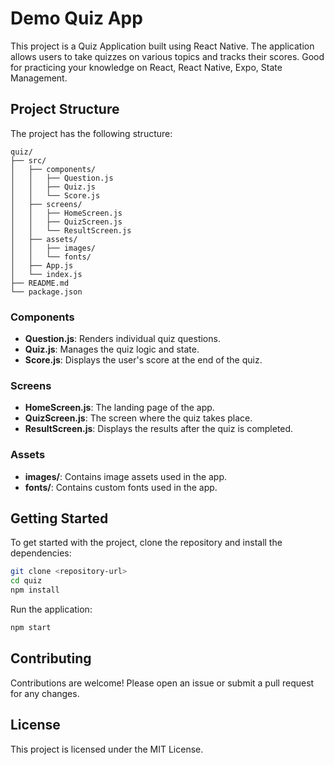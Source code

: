 # Demo Quiz App

This project is a Quiz Application built using React Native. The application allows users to take quizzes on various topics and tracks their scores. Good for practicing your knowledge on React, React Native, Expo, State Management.

## Project Structure

The project has the following structure:

```
quiz/
├── src/
│   ├── components/
│   │   ├── Question.js
│   │   ├── Quiz.js
│   │   └── Score.js
│   ├── screens/
│   │   ├── HomeScreen.js
│   │   ├── QuizScreen.js
│   │   └── ResultScreen.js
│   ├── assets/
│   │   ├── images/
│   │   └── fonts/
│   ├── App.js
│   └── index.js
├── README.md
└── package.json
```

### Components

- **Question.js**: Renders individual quiz questions.
- **Quiz.js**: Manages the quiz logic and state.
- **Score.js**: Displays the user's score at the end of the quiz.

### Screens

- **HomeScreen.js**: The landing page of the app.
- **QuizScreen.js**: The screen where the quiz takes place.
- **ResultScreen.js**: Displays the results after the quiz is completed.

### Assets

- **images/**: Contains image assets used in the app.
- **fonts/**: Contains custom fonts used in the app.

## Getting Started

To get started with the project, clone the repository and install the dependencies:

```bash
git clone <repository-url>
cd quiz
npm install
```

Run the application:

```bash
npm start
```

## Contributing

Contributions are welcome! Please open an issue or submit a pull request for any changes.

## License

This project is licensed under the MIT License.